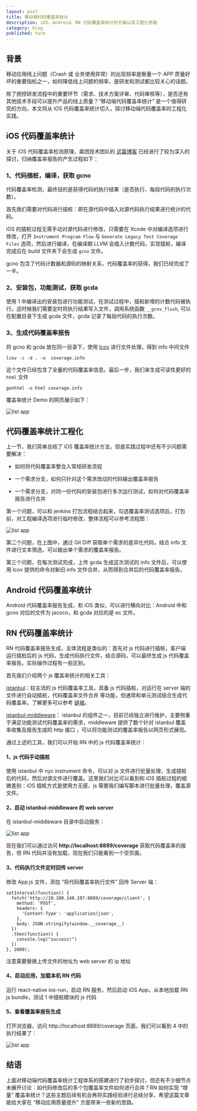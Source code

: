 ```yaml
---
layout: post
title: 移动端代码覆盖率统计
description: iOS、Android、RN 代码覆盖率统计的方案以及工程化思路
category: blog
published: ture
---
```


## 背景

移动应用线上问题（Crash 或 业务使用异常）的出现频率是衡量一个 APP 质量好坏的重要指标之一，如何降低线上问题的频率，是研发和测试都比较关心的话题。

除了把控研发流程中的重要环节（需求、技术方案评审、代码审核等），是否还有其他技术手段可以提升产品的线上质量？“移动端代码覆盖率统计” 是一个值得研究的方向，本文将从 iOS 代码覆盖率统计切入，探讨移动端代码覆盖率的工程化实践。

## iOS 代码覆盖率统计

关于 iOS 代码覆盖率检测原理，美团技术团队的 [这篇博客](https://www.jianshu.com/p/0431b23adba3) 已经进行了较为深入的探讨，归纳覆盖率报告的产生过程如下：

### 1、代码插桩，编译，获取 gcno

代码覆盖率检测，最终目的是获得代码的执行结果（是否执行、每段代码的执行次数）。

首先我们需要对代码进行插桩：即在源代码中插入对源代码执行结果进行统计的代码。

iOS 的插桩过程无需手动对源代码进行修改，只需要在 Xcode 中对编译选项进行修改，打开 `Instrument Program Flow` 与 `Generate Legacy Test Coverage Files` 选项，然后进行编译，在编译期 LLVM 会插入计数代码，实现插桩，编译完成后在 build 文件夹下会生成 `gcno` 文件。

gcno 包含了代码计数器和源码的映射关系，代码覆盖率的获得，我们已经完成了一半。

### 2、安装包，功能测试，获取 gcda

使用 1 中编译出的安装包进行功能测试，在测试过程中，插桩新增的计数代码被执行。这时候我们需要定时将执行结果写入文件，调用系统函数 `__gcov_flush`, 可以在配置目录下生成 gcda 文件，gcda 记录了每段代码的执行次数。

### 3、生成代码覆盖率报告

将 gcno 和 gcda 放在同一目录下，使用 [lcov](http://ltp.sourceforge.net/coverage/lcov.php) 进行文件处理，得到 info 中间文件

```
lcov -c -d . -o  coverage.info
```

这个文件已经包含了全量的代码覆盖率信息。最后一步，我们来生成可读性更好的 `html` 文件

```
genhtml -o html coverage.info
```

覆盖率统计 Demo 的网页展示如下：

![list app](/images/tech/mobileCoverage/coverage_report.png)

## 代码覆盖率统计工程化

上一节，我们简单总结了 iOS 覆盖率统计方法，但是实践过程中还有不少问题需要解决：

- 如何将代码覆盖率整合入常规研发流程

- 一个需求分支，如何只针对这个需求改动的代码输出覆盖率报告

- 一个需求分支，对同一份代码的安装包进行多次运行测试，如何对代码覆盖率报告进行合并

第一个问题，可以和 jenkins 打包流程结合起来，勾选覆盖率测试选项后，打包前，对工程编译选项进行临时修改，整体流程可以参考流程图：

![list app](/images/tech/mobileCoverage/engineer_flow.png)

第二个问题，在上图中，通过 Git Diff 获取单个需求的差异化代码，结合 info 文件进行文本筛选，可以输出单个需求的覆盖率报告。

第三个问题，在每次测试完成，上传 gcda 生成这次测试的 info 文件后，可以使用 lcov 提供的命令对新旧 info 文件合并，从而得到合并后的代码覆盖率报告。

## Android 代码覆盖率统计

Android 代码覆盖率报告生成，和 iOS 类似，可以进行横向对比：Android 中和 gcno 对应的文件为 jacoco，和 gcda 对应的是 ec 文件。

## RN 代码覆盖率统计

RN 代码覆盖率报告生成，主体流程是类似的：首先对 js 代码进行插桩，客户端运行插桩后的 js 代码，生成代码执行文件，结合源码，可以最终生成 js 代码覆盖率报告。实际操作过程有一些区别。

首先我们介绍两个 js 覆盖率统计的相关工具：

[istanbul](https://istanbul.js.org/)：较主流的 js 代码覆盖率工具，具备 js 代码插桩，对运行在 server 端的文件进行自动插桩，代码覆盖率文件合并 等功能，但通常和单元测试结合生成代码覆盖率。了解更多可以参考 [链接](http://www.ruanyifeng.com/blog/2015/06/istanbul.html)。

[istanbul-middleware](https://github.com/gotwarlost/istanbul-middleware)： istanbul 的组件之一，目前已经独立进行维护，主要侧重于满足功能测试代码覆盖率的需求，middleware 提供了数个针对 istanbul 覆盖率收集及报告生成的 http 接口 ，可以将功能测试的覆盖率报告以网页形式展现。

通过上述的工具，我们可以开始 RN 中的 js 代码覆盖率统计：

#### 1、js 代码手动插桩

使用 istanbul 中 nyc instrument 命令，可以对 js 文件进行批量处理，生成插桩后的代码，然后对源文件进行覆盖。这里我们对比可以看到和 iOS 插桩过程的细微差别：iOS 插桩方式是使用方无感，js 需要我们编写脚本进行批量处理，覆盖源文件。

#### 2、启动 istanbul-middleware 的 web server

在 istanbul-middleware 目录中启动服务：

![list app](/images/tech/mobileCoverage/start_server.png)

现在我们可以通过访问  **http://localhost:8889/coverage**  获取代码覆盖率的报告，但 RN 代码并没有加载，现在我们只能看到一个空页面。

#### 3、代码执行文件定时回传 server

修改 App.js 文件，添加 “将代码覆盖率执行文件” 回传 Server 端：

```
setInterval(function() {
  fetch('http://10.100.148.107:8889/coverage/client', {
    method: 'POST',
    headers: {
      'Content-Type': 'application/json',
    },
    body: JSON.stringify(window.__coverage__)
  })
  .then(function() {
    console.log("success!")
  })
}, 2000);

```

注意需要替换上传文件的地址为 web server 的 ip 地址

#### 4、启动应用，加载本机 RN 代码

运行 react-native ios-run，启动 RN 服务，然后启动 iOS App，从本地加载 RN js bundle，测试 1 中插桩模块的 js 代码

#### 5、查看覆盖率报告生成

打开浏览器，访问 http://localhost:8889/coverage 页面，我们可以看到 4 中的执行结果了：

![list app](/images/tech/mobileCoverage/js_coverage.png)

## 结语

上面对移动端代码覆盖率统计工程体系的搭建进行了初步探讨，但还有不少细节点未展开讨论：如代码修改后的多个包覆盖率文件如何进行合并？RN 如何实现 “增量” 覆盖率统计？这些主题后续有机会再将实践经验进行总结分享，希望这篇文章能给大家在 “移动应用质量提升” 方面带来一些新的思路。 
